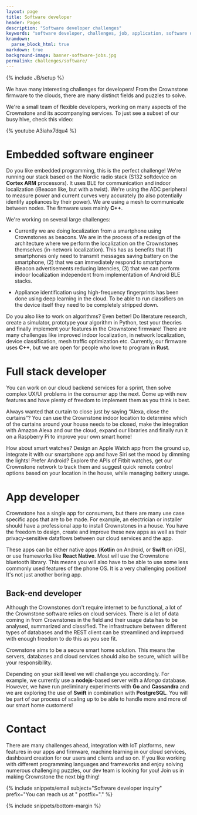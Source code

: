 ```yaml
---
layout: page
title: Software developer
header: Pages
description: "Software developer challenges"
keywords: "software developer, challenges, job, application, software development, crownstone software development, software development video"
kramdown: 
  parse_block_html: true
markdown: true
background-image: banner-software-jobs.jpg
permalink: challenges/software/
---
```

{% include JB/setup %}

We have many interesting challenges for developers! From the Crownstone firmware to the clouds, there are many distinct fields and puzzles to solve. 

We're a small team of flexible developers, working on many aspects of the Crownstone and its accompanying services. To just see a subset of our busy hive, check this video:

{% youtube A3iahx7dqu4 %}

# Embedded software engineer

Do you like embedded programming, this is the perfect challenge! We're running our stack based on the Nordic radio stack (S132 softdevice on **Cortex ARM** processors). It uses BLE for communication and indoor localization (iBeacon like, but with a twist). We're using the ADC peripheral to measure power and current curves very accurately (to also potentially identify appliances by their power). We are using a mesh to communicate between nodes. The firmware uses mainly **C++**.

We're working on several large challenges:

+ Currently we are doing localization from a smartphone using Crownstones as beacons. We are in the process of a redesign of the architecture where we perform the localization on the Crownstones themselves (in-network localization). This has as benefits that (1) smartphones only need to transmit messages saving battery on the smartphone, (2) that we can immediately respond to smartphone iBeacon advertisements reducing latencies, (3) that we can perform indoor localization independent from implementation of Android BLE stacks.

+ Appliance identification using high-frequency fingerprints has been done using deep learning in the cloud. To be able to run classifiers on the device itself they need to be completely stripped down.

Do you also like to work on algorithms? Even better! Do literature research, create a simulator, prototype your algorithm in Python, test your theories and finally implement your features in the Crownstone firmware! There are many challenges like improved indoor localization, in network localization, device classification, mesh traffic optimization etc. Currently, our firmware uses **C++**, but we are open for people who love to program in **Rust**.


# Full stack developer

You can work on our cloud backend services for a sprint, then solve complex UX/UI problems in the consumer app the next. Come up with new features and have plenty of freedom to implement them as you think is best.

Always wanted that curtain to close just by saying “Alexa, close the curtains”? You can use the Crownstone indoor location to determine which of the curtains around your house needs to be closed, make the integration with Amazon Alexa and our the cloud, expand our libraries and finally run it on a Raspberry Pi to improve your own smart home!

How about smart watches? Design an Apple Watch app from the ground up, integrate it with our smartphone app and have Siri set the mood by dimming the lights! Prefer Android? Explore the APIs of Fitbit watches, get our Crownstone network to track them and suggest quick remote control options based on your location in the house, while managing battery usage.


# App developer

Crownstone has a single app for consumers, but there are many use case specific apps that are to be made. For example, an electrician or installer should have a professional app to install Crownstones in a house. You have the freedom to design, create and improve these new apps as well as their privacy-sensitive dataflows between our cloud services and the app.

These apps can be either native apps (**Kotlin** on Android, or **Swift** on iOS), or use frameworks like **React Native**. Most will use the Crownstone bluetooth library. This means you will also have to be able to use some less commonly used features of the phone OS. It is a very challenging position! It's not just another boring app.


## Back-end developer

Although the Crownstones don't require internet to be functional, a lot of the Crownstone software relies on cloud services. There is a lot of data coming in from Crownstones in the field and their usage data has to be analysed, summarized and classified. The infrastructure between different types of databases and the REST client can be streamlined and improved with enough freedom to do this as you see fit.

Crownstone aims to be a secure smart home solution. This means the servers, databases and cloud services should also be secure, which will be your responsibility.

Depending on your skill level we will challenge you accordingly. For example, we currently use a **nodejs**-based server with a *Mongo* database. However, we have run preliminary experiments with **Go** and **Cassandra** and we are exploring the use of **Swift** in combination with **PostgreSQL**. You will be part of our process of scaling up to be able to handle more and more of our smart home customers!

# Contact

There are many challenges ahead, integration with IoT platforms, new features in our apps and firmware, machine learning in our cloud services, dashboard creation for our users and clients and so on. If you like working with different programming languages and frameworks and enjoy solving numerous challenging puzzles, our dev team is looking for you! Join us in making Crownstone the next big thing!

{% include snippets/email subject="Software developer inquiry" prefix="You can reach us at " postfix="." %}

{% include snippets/bottom-margin %}
